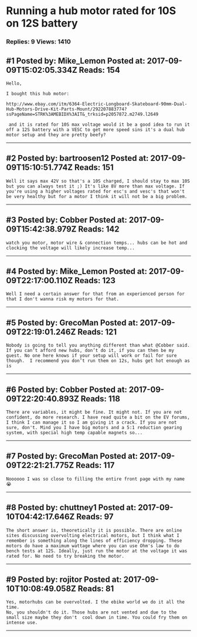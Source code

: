 # Running a hub motor rated for 10S on 12S battery

### Replies: 9 Views: 1410

## \#1 Posted by: Mike_Lemon Posted at: 2017-09-09T15:02:05.334Z Reads: 154

```
Hello, 

I bought this hub motor:

http://www.ebay.com/itm/6364-Electric-Longboard-Skateboard-90mm-Dual-Hub-Motors-Drive-Kit-Parts-Mount/292207883774?ssPageName=STRK%3AMEBIDX%3AIT&_trksid=p2057872.m2749.l2649

 and it is rated for 10S max voltage would it be a good idea to run it off a 12S battery with a VESC to get more speed sins it's a dual hub motor setup and they are pretty beefy?
```

---
## \#2 Posted by: bartroosen12 Posted at: 2017-09-09T15:10:51.774Z Reads: 151

```
Well it says max 42V so that's a 10S charged, I should stay to max 10S but you can always test it ;) It's like 8V more than max voltage. If you're using a higher voltages rated for esc's and vesc's that won't be very healthy but for a motor I think it will not be a big problem.
```

---
## \#3 Posted by: Cobber Posted at: 2017-09-09T15:42:38.979Z Reads: 142

```
watch you motor, motor wire & connection temps... hubs can be hot and clocking the voltage will likely increase temp...
```

---
## \#4 Posted by: Mike_Lemon Posted at: 2017-09-09T22:17:00.110Z Reads: 123

```
Well I need a certain answer for that from an experienced person for that I don't wanna risk my motors for that.
```

---
## \#5 Posted by: GrecoMan Posted at: 2017-09-09T22:19:01.246Z Reads: 121

```
Nobody is going to tell you anything different than what @Cobber said.  If you can’t afford new hubs, don’t do it, if you can then be my guest. No one here knows if your setup will work or fail for sure though.  I recommend you don’t run them on 12s, hubs get hot enough as is
```

---
## \#6 Posted by: Cobber Posted at: 2017-09-09T22:20:40.893Z Reads: 118

```
There are variables, it might be fine. It might not. If you are not confident, do more research. I have read quite a bit on the EV forums, I think I can manage it so I am giving it a crack. If you are not sure, don't. Mind you I have big motors and a 5:1 reduction gearing system, with special high temp capable magnets so...
```

---
## \#7 Posted by: GrecoMan Posted at: 2017-09-09T22:21:21.775Z Reads: 117

```
Noooooo I was so close to filling the entire front page with my name 😭
```

---
## \#8 Posted by: chuttney1 Posted at: 2017-09-10T04:42:17.646Z Reads: 97

```
The short answer is, theoretically it is possible. There are online sites discussing overvolting electrical motors, but I think what I remember is something along the lines of efficiency dropping. These motors do have a maximum wattage where you can use Ohm's law to do bench tests at 12S. Ideally, just run the motor at the voltage it was rated for. No need to try breaking the motor.
```

---
## \#9 Posted by: rojitor Posted at: 2017-09-10T10:08:49.058Z Reads: 81

```
Yes, motorhubs can be overvolted. I the ebike world we do it all the time.
No, you shouldn't do it. Those hubs are not vented and due to the small size maybe they don't  cool down in time. You could fry them on intense use.
```

---
